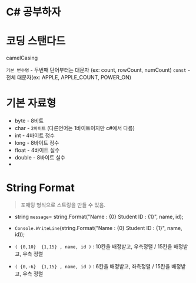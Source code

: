 # C# 공부하자


# 코딩 스탠다드

camelCasing 

`기본 변수명` - 두번째 단어부터는 대문자 (ex: count, rowCount, numCount)
`const` - 전체 대문자(ex: APPLE, APPLE_COUNT, POWER_ON)

# 기본 자료형

- byte - 8비트
- char - `2바이트` (다른언어는 1바이트이지만 c#에서 다름)
- int - 4바이트 정수
- long - 8바이트 정수
- float - 4바이트 실수
- double - 8바이트 실수
-


# String Format
> 포매팅 형식으로 스트링을 만들 수 있음.  
- string `message`= string.Format("Name : {0}     Student ID : {1}", name, id);  
- `Console.WriteLine`(string.Format("Name : {0}     Student ID : {1}", name, id));  


- `( {0,10}  {1,15} , name, id )` : 10칸을 배정받고, 우측정렬 / 15칸을 배정받고, 우측 정렬  
- `( {0,-6}  {1,15} , name, id )` : 6칸을 배정받고, 좌측정렬 / 15칸을 배정받고, 우측 정렬  
